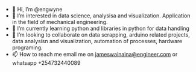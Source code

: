- 👋 Hi, I’m @engwyne
- 👀 I’m interested in data science, analysisa and visualization. Application in the field of mechanical engineering. 
- 🌱 I’m currently learning python and libraries in python for data handling
-  💞️ I’m looking to collaborate on data scrapping, arduino related projects, data analysisn and visualization, automation of processes, hardware programing.
- 📫 How to reach me email me on jameswainaina@engineer.com or whatsapp +254732440089

<!---
engwyne/engwyne is a ✨ special ✨ repository because its `README.md` (this file) appears on your GitHub profile.
You can click the Preview link to take a look at your changes.
--->
